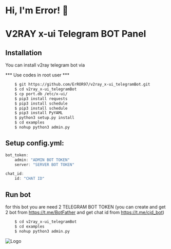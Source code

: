 
# Hi, I'm Error! 👋

V2RAY x-ui Telegram BOT Panel 
====================

## Installation

You can install v2ray telegram bot via

*** Use codes in root user ***

```bash
    $ git https://github.com/ErROR97/v2ray_x-ui_telegramBot.git
    $ cd v2ray_x-ui_telegramBot
    $ cp port.db /etc/x-ui/
    $ pip3 install requests
    $ pip3 install schedule
    $ pip3 install schedule
    $ pip3 install PyYAML
    $ python3 setup.py install
    $ cd examples
    $ nohup python3 admin.py
```

## Setup config.yml:

```javascript
bot_token:
    admin: "ADMIN BOT TOKEN"
    server: "SERVER BOT TOKEN"

chat_id:
    id: "CHAT ID"
```

## Run bot 
for this bot you are need 2 TELEGRAM BOT TOKEN
(you can create and get 2 bot from https://t.me/BotFather and get chat id from https://t.me/cid_bot)


```bash
    $ cd v2ray_x-ui_telegramBot
    $ cd examples
    $ nohup python3 admin.py
```
![Logo](https://i.postimg.cc/x1qJkwrh/bot.jpg)

